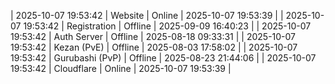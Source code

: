 | 2025-10-07 19:53:42 | Website | Online | 2025-10-07 19:53:39 |
| 2025-10-07 19:53:42 | Registration | Offline | 2025-09-09 16:40:23 |
| 2025-10-07 19:53:42 | Auth Server | Offline | 2025-08-18 09:33:31 |
| 2025-10-07 19:53:42 | Kezan (PvE) | Offline | 2025-08-03 17:58:02 |
| 2025-10-07 19:53:42 | Gurubashi (PvP) | Offline | 2025-08-23 21:44:06 |
| 2025-10-07 19:53:42 | Cloudflare | Online | 2025-10-07 19:53:39 |
